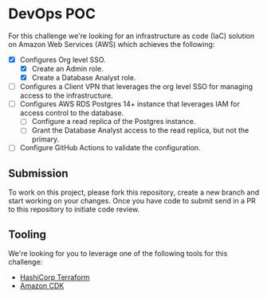 # DevOps POC

For this challenge we're looking for an infrastructure as code (IaC) solution on Amazon Web Services (AWS) which achieves the following:

- [x] Configures Org level SSO. 
	- [X] Create an Admin role. 
	- [X] Create a Database Analyst role. 
- [ ] Configures a Client VPN that leverages the org level SSO for managing access to the infrastructure.
- [ ] Configures AWS RDS Postgres 14+ instance that leverages IAM for access control to the database.
	- [ ] Configure a read replica of the Postgres instance.
	- [ ] Grant the Database Analyst access to the read replica, but not the primary.
- [ ] Configure GitHub Actions to validate the configuration. 

## Submission

To work on this project, please fork this repository, create a new branch and start working on your changes. Once you have code to submit send in a PR to this repository to initiate code review.

## Tooling

We're looking for you to leverage one of the following tools for this challenge:

* [HashiCorp Terraform](https://registry.terraform.io/providers/hashicorp/aws/latest/docs)
* [Amazon CDK](https://aws.amazon.com/cdk/)

